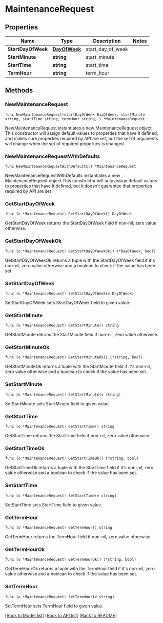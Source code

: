 # MaintenanceRequest

## Properties

Name | Type | Description | Notes
------------ | ------------- | ------------- | -------------
**StartDayOfWeek** | [**DayOfWeek**](DayOfWeek.md) | start_day_of_week | 
**StartMinute** | **string** | start_minute | 
**StartTime** | **string** | start_time | 
**TermHour** | **string** | term_hour | 

## Methods

### NewMaintenanceRequest

`func NewMaintenanceRequest(startDayOfWeek DayOfWeek, startMinute string, startTime string, termHour string, ) *MaintenanceRequest`

NewMaintenanceRequest instantiates a new MaintenanceRequest object
This constructor will assign default values to properties that have it defined,
and makes sure properties required by API are set, but the set of arguments
will change when the set of required properties is changed

### NewMaintenanceRequestWithDefaults

`func NewMaintenanceRequestWithDefaults() *MaintenanceRequest`

NewMaintenanceRequestWithDefaults instantiates a new MaintenanceRequest object
This constructor will only assign default values to properties that have it defined,
but it doesn't guarantee that properties required by API are set

### GetStartDayOfWeek

`func (o *MaintenanceRequest) GetStartDayOfWeek() DayOfWeek`

GetStartDayOfWeek returns the StartDayOfWeek field if non-nil, zero value otherwise.

### GetStartDayOfWeekOk

`func (o *MaintenanceRequest) GetStartDayOfWeekOk() (*DayOfWeek, bool)`

GetStartDayOfWeekOk returns a tuple with the StartDayOfWeek field if it's non-nil, zero value otherwise
and a boolean to check if the value has been set.

### SetStartDayOfWeek

`func (o *MaintenanceRequest) SetStartDayOfWeek(v DayOfWeek)`

SetStartDayOfWeek sets StartDayOfWeek field to given value.


### GetStartMinute

`func (o *MaintenanceRequest) GetStartMinute() string`

GetStartMinute returns the StartMinute field if non-nil, zero value otherwise.

### GetStartMinuteOk

`func (o *MaintenanceRequest) GetStartMinuteOk() (*string, bool)`

GetStartMinuteOk returns a tuple with the StartMinute field if it's non-nil, zero value otherwise
and a boolean to check if the value has been set.

### SetStartMinute

`func (o *MaintenanceRequest) SetStartMinute(v string)`

SetStartMinute sets StartMinute field to given value.


### GetStartTime

`func (o *MaintenanceRequest) GetStartTime() string`

GetStartTime returns the StartTime field if non-nil, zero value otherwise.

### GetStartTimeOk

`func (o *MaintenanceRequest) GetStartTimeOk() (*string, bool)`

GetStartTimeOk returns a tuple with the StartTime field if it's non-nil, zero value otherwise
and a boolean to check if the value has been set.

### SetStartTime

`func (o *MaintenanceRequest) SetStartTime(v string)`

SetStartTime sets StartTime field to given value.


### GetTermHour

`func (o *MaintenanceRequest) GetTermHour() string`

GetTermHour returns the TermHour field if non-nil, zero value otherwise.

### GetTermHourOk

`func (o *MaintenanceRequest) GetTermHourOk() (*string, bool)`

GetTermHourOk returns a tuple with the TermHour field if it's non-nil, zero value otherwise
and a boolean to check if the value has been set.

### SetTermHour

`func (o *MaintenanceRequest) SetTermHour(v string)`

SetTermHour sets TermHour field to given value.



[[Back to Model list]](../README.md#documentation-for-models) [[Back to API list]](../README.md#documentation-for-api-endpoints) [[Back to README]](../README.md)


